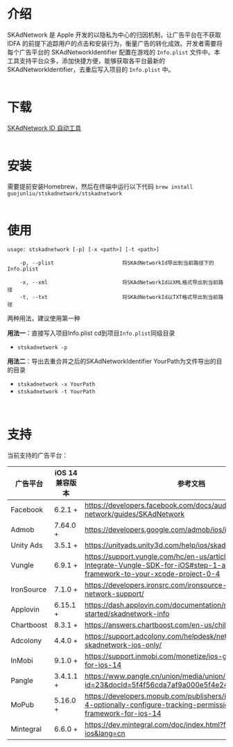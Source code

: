 # 介绍

SKAdNetwork 是 Apple 开发的以隐私为中心的归因机制，让广告平台在不获取 IDFA 的前提下追踪用户的点击和安装行为，衡量广告的转化成效。开发者需要将每个广告平台的 SKAdNetworkIdentifier 配置在游戏的 `Info.plist` 文件中。本工具支持平台众多，添加快捷方便，能够获取各平台最新的 SKAdNetworkIdentifier，去重后写入项目的 `Info.plist` 中。
<br><br/>
# 下载
[SKAdNetwork ID 自动工具](https://github.com/guojunliu/homebrew-stskadnetwork "stskadnetwork")
<br><br/>
# 安装
需要提前安装Homebrew，然后在终端中运行以下代码
`brew install guojunliu/stskadnetwork/stskadnetwork`
<br><br/>
# 使用

```
usage: stskadnetwork [-p] [-x <path>] [-t <path>]

    -p, --plist                      将SKAdNetworkId导出到当前路径下的Info.plist

    -x, --xml                        将SKAdNetworkId以XML格式导出到当前路径
    -t, --txt                        将SKAdNetworkId以TXT格式导出到当前路径
```
两种用法，建议使用第一种

**用法一**：直接写入项目Info.plist
cd到项目`Info.plist`同级目录

- `stskadnetwork -p`

**用法二**：导出去重合并之后的SKAdNetworkIdentifier
YourPath为文件导出的目的目录
- `stskadnetwork -x YourPath`
- `stskadnetwork -t YourPath`
<br>

# 支持
当前支持的广告平台：

| 广告平台 | iOS 14 兼容版本 | 参考文档 |
| ------------ | ------------ | ------------ |
| Facebook | 6.2.1 + | https://developers.facebook.com/docs/audience-network/guides/SKAdNetwork |
|Admob | 7.64.0 + | https://developers.google.com/admob/ios/ios14 |
| Unity Ads | 3.5.1 + | https://unityads.unity3d.com/help/ios/skadnetwork-ids |
| Vungle | 6.9.1 + | https://support.vungle.com/hc/en-us/articles/360002925791-Integrate-Vungle-SDK-for-iOS#step-1-add-the-vungle-framework-to-your-xcode-project-0-4 |
| IronSource | 7.1.0 + | https://developers.ironsrc.com/ironsource-mobile/ios/ios-14-network-support/ |
| Applovin | 6.15.1 + | https://dash.applovin.com/documentation/mediation/ios/getting-started/skadnetwork-info |
| Chartboost | 8.3.1 + | https://answers.chartboost.com/en-us/child_article/ios-14 |
| Adcolony | 4.4.0 + | https://support.adcolony.com/helpdesk/network-ids-for-skadnetwork-ios-only/ |
| InMobi | 9.1.0 + | https://support.inmobi.com/monetize/ios-guidelines/preparing-for-ios-14 |
| Pangle | 3.4.1.1 + | https://www.pangle.cn/union/media/union/download/detail?id=23&docId=5f4f56cda7af9a000e5f4e24&osType=ios |
| MoPub | 5.16.0 + | https://developers.mopub.com/publishers/ios/integrate/#step-4-optionally-configure-tracking-permission-alert-using-att-framework-for-ios-14 |
| Mintegral | 6.6.0 + | https://dev.mintegral.com/doc/index.html?file=sdk-m_sdk-ios&lang=cn |


